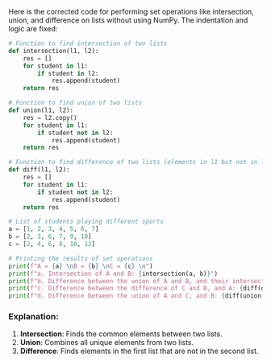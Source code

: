 Here is the corrected code for performing set operations like intersection, union, and difference on lists without using NumPy. The indentation and logic are fixed:

```python
# Function to find intersection of two lists
def intersection(l1, l2):
    res = []
    for student in l1:
        if student in l2:
            res.append(student)
    return res

# Function to find union of two lists
def union(l1, l2):
    res = l2.copy()
    for student in l1:
        if student not in l2:
            res.append(student)
    return res

# Function to find difference of two lists (elements in l1 but not in l2)
def diff(l1, l2):
    res = []
    for student in l1:
        if student not in l2:
            res.append(student)
    return res

# List of students playing different sports
a = [1, 2, 3, 4, 5, 6, 7]
b = [2, 3, 6, 7, 9, 10]
c = [2, 4, 6, 8, 10, 12]

# Printing the results of set operations
print(f"A = {a} \nB = {b} \nC = {c} \n")
print(f"a. Intersection of A and B: {intersection(a, b)}")
print(f"b. Difference between the union of A and B, and their intersection: {diff(union(a, b), intersection(a, b))}")
print(f"c. Difference between the difference of C and B, and A: {diff(diff(c, b), a)}")
print(f"d. Difference between the union of A and C, and B: {diff(union(a, c), b)}")
```

### Explanation:
1. **Intersection**: Finds the common elements between two lists.
2. **Union**: Combines all unique elements from two lists.
3. **Difference**: Finds elements in the first list that are not in the second list.

